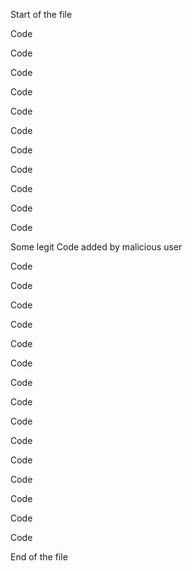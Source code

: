 Start of the file

Code

Code

Code

Code

Code

Code

Code

Code

Code

Code

Code

Some legit Code added by malicious user

Code

Code

Code

Code

Code

Code

Code

Code

Code

Code

Code

Code

Code

Code

Code

End of the file

